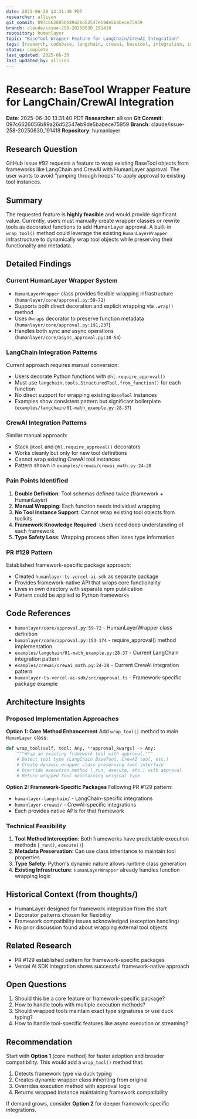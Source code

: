 ```yaml
---
date: 2025-06-30 13:31:40 PDT
researcher: allison
git_commit: 097c6626056b89a26d52547eb9de5babece75959
branch: claude/issue-258-20250630_191418
repository: humanlayer
topic: "BaseTool Wrapper Feature for LangChain/CrewAI Integration"
tags: [research, codebase, langchain, crewai, basetool, integration, issue-92]
status: complete
last_updated: 2025-06-30
last_updated_by: allison
---
```


# Research: BaseTool Wrapper Feature for LangChain/CrewAI Integration

**Date**: 2025-06-30 13:31:40 PDT
**Researcher**: allison
**Git Commit**: 097c6626056b89a26d52547eb9de5babece75959
**Branch**: claude/issue-258-20250630_191418
**Repository**: humanlayer

## Research Question
GitHub Issue #92 requests a feature to wrap existing BaseTool objects from frameworks like LangChain and CrewAI with HumanLayer approval. The user wants to avoid "jumping through hoops" to apply approval to existing tool instances.

## Summary
The requested feature is **highly feasible** and would provide significant value. Currently, users must manually create wrapper classes or rewrite tools as decorated functions to add HumanLayer approval. A built-in `wrap_tool()` method could leverage the existing `HumanLayerWrapper` infrastructure to dynamically wrap tool objects while preserving their functionality and metadata.

## Detailed Findings

### Current HumanLayer Wrapper System
- `HumanLayerWrapper` class provides flexible wrapping infrastructure (`humanlayer/core/approval.py:59-72`)
- Supports both direct decoration and explicit wrapping via `.wrap()` method
- Uses `@wraps` decorator to preserve function metadata (`humanlayer/core/approval.py:191,237`)
- Handles both sync and async operations (`humanlayer/core/async_approval.py:38-54`)

### LangChain Integration Patterns
Current approach requires manual conversion:
- Users decorate Python functions with `@hl.require_approval()`
- Must use `langchain.tools.StructuredTool.from_function()` for each function
- No direct support for wrapping existing `BaseTool` instances
- Examples show consistent pattern but significant boilerplate (`examples/langchain/01-math_example.py:28-37`)

### CrewAI Integration Patterns
Similar manual approach:
- Stack `@tool` and `@hl.require_approval()` decorators
- Works cleanly but only for new tool definitions
- Cannot wrap existing CrewAI tool instances
- Pattern shown in `examples/crewai/crewai_math.py:24-28`

### Pain Points Identified
1. **Double Definition**: Tool schemas defined twice (framework + HumanLayer)
2. **Manual Wrapping**: Each function needs individual wrapping
3. **No Tool Instance Support**: Cannot wrap existing tool objects from toolkits
4. **Framework Knowledge Required**: Users need deep understanding of each framework
5. **Type Safety Loss**: Wrapping process often loses type information

### PR #129 Pattern
Established framework-specific package approach:
- Created `humanlayer-ts-vercel-ai-sdk` as separate package
- Provides framework-native API that wraps core functionality
- Lives in own directory with separate npm publication
- Pattern could be applied to Python frameworks

## Code References
- `humanlayer/core/approval.py:59-72` - HumanLayerWrapper class definition
- `humanlayer/core/approval.py:153-174` - require_approval() method implementation
- `examples/langchain/01-math_example.py:28-37` - Current LangChain integration pattern
- `examples/crewai/crewai_math.py:24-28` - Current CrewAI integration pattern
- `humanlayer-ts-vercel-ai-sdk/src/approval.ts` - Framework-specific package example

## Architecture Insights

### Proposed Implementation Approaches

**Option 1: Core Method Enhancement**
Add `wrap_tool()` method to main `HumanLayer` class:
```python
def wrap_tool(self, tool: Any, **approval_kwargs) -> Any:
    """Wrap an existing framework tool with approval."""
    # Detect tool type (LangChain BaseTool, CrewAI tool, etc.)
    # Create dynamic wrapper class preserving tool interface
    # Override execution method (_run, execute, etc.) with approval
    # Return wrapped tool maintaining original type
```

**Option 2: Framework-Specific Packages**
Following PR #129 pattern:
- `humanlayer-langchain/` - LangChain-specific integrations
- `humanlayer-crewai/` - CrewAI-specific integrations
- Each provides native APIs for that framework

### Technical Feasibility
1. **Tool Method Interception**: Both frameworks have predictable execution methods (`_run()`, `execute()`)
2. **Metadata Preservation**: Can use class inheritance to maintain tool properties
3. **Type Safety**: Python's dynamic nature allows runtime class generation
4. **Existing Infrastructure**: `HumanLayerWrapper` already handles function wrapping logic

## Historical Context (from thoughts/)
- HumanLayer designed for framework integration from the start
- Decorator patterns chosen for flexibility
- Framework compatibility issues acknowledged (exception handling)
- No prior discussion found about wrapping external tool objects

## Related Research
- PR #129 established pattern for framework-specific packages
- Vercel AI SDK integration shows successful framework-native approach

## Open Questions
1. Should this be a core feature or framework-specific package?
2. How to handle tools with multiple execution methods?
3. Should wrapped tools maintain exact type signatures or use duck typing?
4. How to handle tool-specific features like async execution or streaming?

## Recommendation
Start with **Option 1** (core method) for faster adoption and broader compatibility. This would add a `wrap_tool()` method that:
1. Detects framework type via duck typing
2. Creates dynamic wrapper class inheriting from original
3. Overrides execution method with approval logic
4. Returns wrapped instance maintaining framework compatibility

If demand grows, consider **Option 2** for deeper framework-specific integrations.